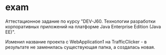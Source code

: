 # exam
Аттестационное задание по курсу "DEV-J60. Технологии разработки корпоративных приложений на платформе Java Enterprise Edition (Java EE)".

Изменил название проекта с WebApplication1 на TrafficClicker - в результате не заменилась существующая папка, а создалась новая.
